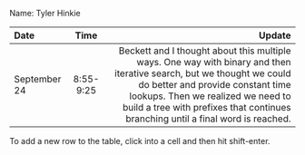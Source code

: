 Name: Tyler Hinkie

| Date         |   Time    |                                                                                                                                                                                                                                                                             Update |
|:-------------|:---------:|-----------------------------------------------------------------------------------------------------------------------------------------------------------------------------------------------------------------------------------------------------------------------------------:|
| September 24 | 8:55-9:25 | Beckett and I thought about this multiple ways. One way with binary and then iterative search, but we thought we could do better and provide constant time lookups. Then we realized we need to build a tree with prefixes that continues branching until a final word is reached. |


To add a new row to the table, click into a cell and then hit shift-enter.